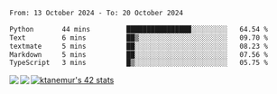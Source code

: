 <!--START_SECTION:waka-->

```txt
From: 13 October 2024 - To: 20 October 2024

Python       44 mins         ████████████████░░░░░░░░░   64.54 %
Text         6 mins          ██▒░░░░░░░░░░░░░░░░░░░░░░   09.70 %
textmate     5 mins          ██░░░░░░░░░░░░░░░░░░░░░░░   08.23 %
Markdown     5 mins          ██░░░░░░░░░░░░░░░░░░░░░░░   07.56 %
TypeScript   3 mins          █▒░░░░░░░░░░░░░░░░░░░░░░░   05.75 %
```

<!--END_SECTION:waka-->
<a href="https://github.com/anuraghazra/github-readme-stats">
  <img align="left" src="https://github-readme-stats.vercel.app/api?username=Tanesan&count_private=true&show_icons=true" />
<img align="left" src="https://github-readme-stats.vercel.app/api/top-langs/?username=Tanesan" />
</a>

[![ktanemur's 42 stats](https://badge42.vercel.app/api/v2/cl1wslf6s002109l771rng2w8/stats?cursusId=21&coalitionId=62)](https://github.com/JaeSeoKim/badge42)
